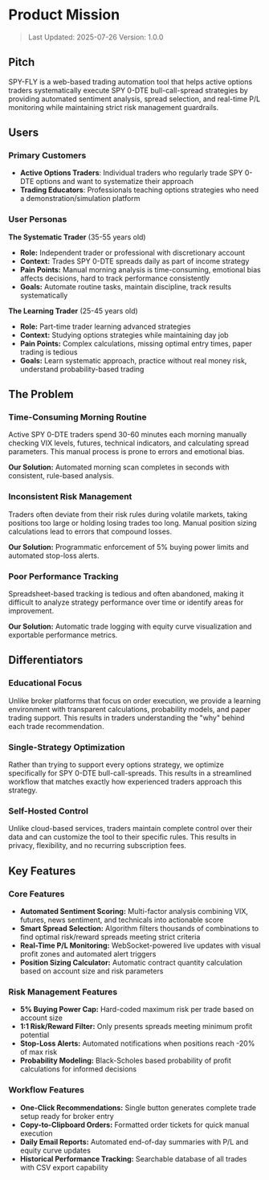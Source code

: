 # Product Mission

> Last Updated: 2025-07-26
> Version: 1.0.0

## Pitch

SPY-FLY is a web-based trading automation tool that helps active options traders systematically execute SPY 0-DTE bull-call-spread strategies by providing automated sentiment analysis, spread selection, and real-time P/L monitoring while maintaining strict risk management guardrails.

## Users

### Primary Customers

- **Active Options Traders**: Individual traders who regularly trade SPY 0-DTE options and want to systematize their approach
- **Trading Educators**: Professionals teaching options strategies who need a demonstration/simulation platform

### User Personas

**The Systematic Trader** (35-55 years old)
- **Role:** Independent trader or professional with discretionary account
- **Context:** Trades SPY 0-DTE spreads daily as part of income strategy
- **Pain Points:** Manual morning analysis is time-consuming, emotional bias affects decisions, hard to track performance consistently
- **Goals:** Automate routine tasks, maintain discipline, track results systematically

**The Learning Trader** (25-45 years old)
- **Role:** Part-time trader learning advanced strategies
- **Context:** Studying options strategies while maintaining day job
- **Pain Points:** Complex calculations, missing optimal entry times, paper trading is tedious
- **Goals:** Learn systematic approach, practice without real money risk, understand probability-based trading

## The Problem

### Time-Consuming Morning Routine

Active SPY 0-DTE traders spend 30-60 minutes each morning manually checking VIX levels, futures, technical indicators, and calculating spread parameters. This manual process is prone to errors and emotional bias.

**Our Solution:** Automated morning scan completes in seconds with consistent, rule-based analysis.

### Inconsistent Risk Management

Traders often deviate from their risk rules during volatile markets, taking positions too large or holding losing trades too long. Manual position sizing calculations lead to errors that compound losses.

**Our Solution:** Programmatic enforcement of 5% buying power limits and automated stop-loss alerts.

### Poor Performance Tracking

Spreadsheet-based tracking is tedious and often abandoned, making it difficult to analyze strategy performance over time or identify areas for improvement.

**Our Solution:** Automatic trade logging with equity curve visualization and exportable performance metrics.

## Differentiators

### Educational Focus

Unlike broker platforms that focus on order execution, we provide a learning environment with transparent calculations, probability models, and paper trading support. This results in traders understanding the "why" behind each trade recommendation.

### Single-Strategy Optimization

Rather than trying to support every options strategy, we optimize specifically for SPY 0-DTE bull-call-spreads. This results in a streamlined workflow that matches exactly how experienced traders approach this strategy.

### Self-Hosted Control

Unlike cloud-based services, traders maintain complete control over their data and can customize the tool to their specific rules. This results in privacy, flexibility, and no recurring subscription fees.

## Key Features

### Core Features

- **Automated Sentiment Scoring:** Multi-factor analysis combining VIX, futures, news sentiment, and technicals into actionable score
- **Smart Spread Selection:** Algorithm filters thousands of combinations to find optimal risk/reward spreads meeting strict criteria
- **Real-Time P/L Monitoring:** WebSocket-powered live updates with visual profit zones and automated alert triggers
- **Position Sizing Calculator:** Automatic contract quantity calculation based on account size and risk parameters

### Risk Management Features

- **5% Buying Power Cap:** Hard-coded maximum risk per trade based on account size
- **1:1 Risk/Reward Filter:** Only presents spreads meeting minimum profit potential
- **Stop-Loss Alerts:** Automated notifications when positions reach -20% of max risk
- **Probability Modeling:** Black-Scholes based probability of profit calculations for informed decisions

### Workflow Features

- **One-Click Recommendations:** Single button generates complete trade setup ready for broker entry
- **Copy-to-Clipboard Orders:** Formatted order tickets for quick manual execution
- **Daily Email Reports:** Automated end-of-day summaries with P/L and equity curve updates
- **Historical Performance Tracking:** Searchable database of all trades with CSV export capability